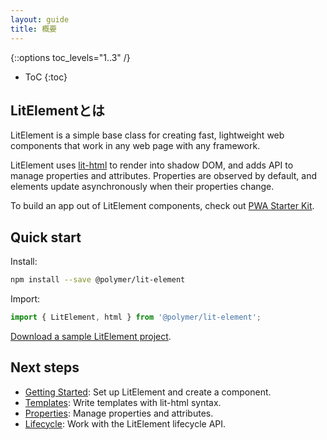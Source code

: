 ```yaml
---
layout: guide
title: 概要
---
```


{::options toc_levels="1..3" /}
* ToC
{:toc}

## LitElementとは

LitElement is a simple base class for creating fast, lightweight web components that work in any web page with any framework.

LitElement uses [lit-html](https://lit-html.polymer-project.org/) to render into shadow DOM, and adds API to manage properties and attributes. Properties are observed by default, and elements update asynchronously when their properties change. 

To build an app out of LitElement components, check out [PWA Starter Kit](https://pwa-starter-kit.polymer-project.org/).

## Quick start 

Install:

```bash
npm install --save @polymer/lit-element
```

Import:

```js
import { LitElement, html } from '@polymer/lit-element';
```

[Download a sample LitElement project](https://github.com/PolymerLabs/start-lit-element).

## Next steps

* [Getting Started](/guide/start): Set up LitElement and create a component.
* [Templates](/guide/templates): Write templates with lit-html syntax.
* [Properties](/guide/properties): Manage properties and attributes.
* [Lifecycle](/guide/lifecycle): Work with the LitElement lifecycle API.

